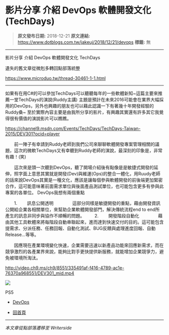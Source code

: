 # 影片分享 介紹 DevOps 軟體開發文化 (TechDays)

> **原文發布日期:** 2018-12-21
> **原文連結:** https://www.dotblogs.com.tw/jakeuj/2018/12/21/devops
> **標籤:** 無

---

影片分享 介紹 DevOps 軟體開發文化 TechDays

遺失的舊文章從微剋多轉回點部落統整

https://www.microduo.tw/thread-30461-1-1.html

---

如果有在用C#的可以參加TechDays可以聽聽每年的一些軟體新知~這篇主要來推薦一堂TechDays的演說(Ruddy主講)
主題是預計在未來2016可能會在業界大幅採用的DevOps，另外也興趣的朋友也可以藉此認識一下有著幾十年開發經驗的Ruddy桑~
至於實際內容主要是由我所分享的影片，有興趣其實還有許多其它我覺得很有價值的演說影片可以瞧瞧。

<https://channel9.msdn.com/Events/TechDays/TechDays-Taiwan-2015/DEV301?ocid=player>

　　前一陣子有幸請到Ruddy老師到我們公司來聊聊軟體開發專案管理相關的議題，這次的微軟TechDays又有幸聽到Ruddy老師的演說，最深刻的印象是，非常有趣！(笑)

　　這次來是頭一次聽到DevOps，聽了開場介紹後有點像是是敏捷式開發的延伸，照字面上意思其實就是開發(Dev)與維運(Ops)的整合一體化，用Ruudy老師的話來說DevOps其實是一種文化，應該是讓每個參與軟體開發的前後端更加緊密合作，這可能意味著前面需求單位與後面產品測試單位，也可能包含更多有參與此專案的各單位。
DevOps我想有兩個重點

　　1.        訊息公開透明
　　　　這部分同樣是敏捷開發的重點，藉由開發資訊公開給企業各相關單位，來幫助企業軟體開發部門，解決傳統流程end to end所產生的訊息非同步與協作不順暢的問題。
　　2.        開發階段自動化
　　　　藉由其他工具軟體來將每階段自動串聯起來，進而達到快速交付的目的。這可能包含提需求、分派任務、任務回報、自動化測試、BUG反饋與處理進度回報、自動Release…等等。

　　因應現在產業環境變化快速，企業需要迅速以新產品功能來回應新需求，而在競爭激烈的各產業界來說，能夠比對手更快提供新服務，就能增加企業競爭力，避免被環境所淘汰。

<http://video.ch9.ms/ch9/8551/335491af-f416-4789-ac1e-76370a968551/DEV301_mid.mp4>

![](https://card.psnprofiles.com/1/jakeuj.png)

PS5

* [DevOps](/jakeuj/Tags?qq=DevOps)

* [回首頁](/jakeuj)

---

*本文章從點部落遷移至 Writerside*
